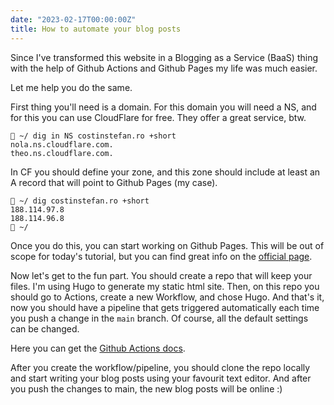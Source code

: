 ```yaml
---
date: "2023-02-17T00:00:00Z"
title: How to automate your blog posts
---
```


Since I've transformed this website in a Blogging as a Service (BaaS) thing with the help of Github Actions and Github Pages my life was much easier.

Let me help you do the same.

First thing you'll need is a domain. For this domain you will need a NS, and for this you can use CloudFlare for free. They offer a great service, btw.
```
 ~/ dig in NS costinstefan.ro +short
nola.ns.cloudflare.com.
theo.ns.cloudflare.com.
```
In CF you should define your zone, and this zone should include at least an A record that will point to Github Pages (my case).
```
 ~/ dig costinstefan.ro +short
188.114.97.8
188.114.96.8
 ~/
```

Once you do this, you can start working on Github Pages. This will be out of scope for today's tutorial, but you can find great info on the [official page](https://docs.github.com/en/pages/quickstart).

Now let's get to the fun part. You should create a repo that will keep your files. I'm using Hugo to generate my static html site. Then, on this repo you should go to Actions, create a new Workflow, and chose Hugo. And that's it, now you should have a pipeline that gets triggered automatically each time you push a change in the `main` branch. Of course, all the default settings can be changed.

Here you can get the [Github Actions docs](https://docs.github.com/en/actions).

After you create the workflow/pipeline, you should clone the repo locally and start writing your blog posts using your favourit text editor. And after you push the changes to main, the new blog posts will be online :)
